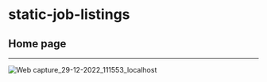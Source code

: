 # static-job-listings
## Home page
<hr>

![Web capture_29-12-2022_111553_localhost](https://user-images.githubusercontent.com/103261764/209908510-4dea98cf-4c4b-4224-997b-f82fd576b187.jpeg)
